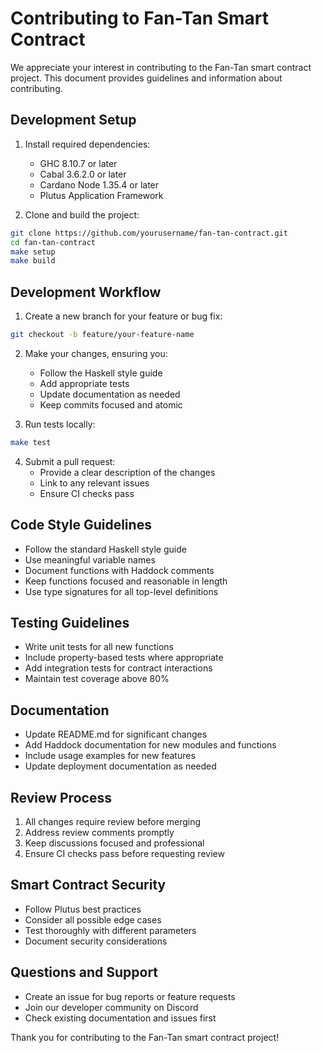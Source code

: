 # Contributing to Fan-Tan Smart Contract

We appreciate your interest in contributing to the Fan-Tan smart contract project. This document provides guidelines and information about contributing.

## Development Setup

1. Install required dependencies:
   - GHC 8.10.7 or later
   - Cabal 3.6.2.0 or later
   - Cardano Node 1.35.4 or later
   - Plutus Application Framework

2. Clone and build the project:
```bash
git clone https://github.com/yourusername/fan-tan-contract.git
cd fan-tan-contract
make setup
make build
```

## Development Workflow

1. Create a new branch for your feature or bug fix:
```bash
git checkout -b feature/your-feature-name
```

2. Make your changes, ensuring you:
   - Follow the Haskell style guide
   - Add appropriate tests
   - Update documentation as needed
   - Keep commits focused and atomic

3. Run tests locally:
```bash
make test
```

4. Submit a pull request:
   - Provide a clear description of the changes
   - Link to any relevant issues
   - Ensure CI checks pass

## Code Style Guidelines

- Follow the standard Haskell style guide
- Use meaningful variable names
- Document functions with Haddock comments
- Keep functions focused and reasonable in length
- Use type signatures for all top-level definitions

## Testing Guidelines

- Write unit tests for all new functions
- Include property-based tests where appropriate
- Add integration tests for contract interactions
- Maintain test coverage above 80%

## Documentation

- Update README.md for significant changes
- Add Haddock documentation for new modules and functions
- Include usage examples for new features
- Update deployment documentation as needed

## Review Process

1. All changes require review before merging
2. Address review comments promptly
3. Keep discussions focused and professional
4. Ensure CI checks pass before requesting review

## Smart Contract Security

- Follow Plutus best practices
- Consider all possible edge cases
- Test thoroughly with different parameters
- Document security considerations

## Questions and Support

- Create an issue for bug reports or feature requests
- Join our developer community on Discord
- Check existing documentation and issues first

Thank you for contributing to the Fan-Tan smart contract project!
